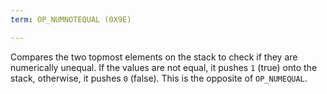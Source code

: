 ```yaml
---
term: OP_NUMNOTEQUAL (0X9E)

---
```

Compares the two topmost elements on the stack to check if they are numerically unequal. If the values are not equal, it pushes `1` (true) onto the stack, otherwise, it pushes `0` (false). This is the opposite of `OP_NUMEQUAL`.
